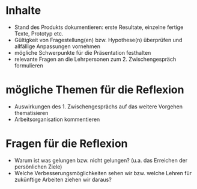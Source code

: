 # Inhalte
- Stand des Produkts dokumentieren: erste Resultate, einzelne fertige Texte, Prototyp
etc.
- Gültigkeit von Fragestellung(en) bzw. Hypothese(n) überprüfen und allfällige
Anpassungen vornehmen
- mögliche Schwerpunkte für die Präsentation festhalten
- relevante Fragen an die Lehrpersonen zum 2. Zwischengespräch formulieren
# mögliche Themen für die Reflexion
- Auswirkungen des 1. Zwischengesprächs auf das weitere Vorgehen thematisieren
- Arbeitsorganisation kommentieren
# Fragen für die Reflexion
- Warum ist was gelungen bzw. nicht gelungen? (u.a. das Erreichen der persönlichen
Ziele)
- Welche Verbesserungsmöglichkeiten sehen wir bzw. welche Lehren für zukünftige
Arbeiten ziehen wir daraus?